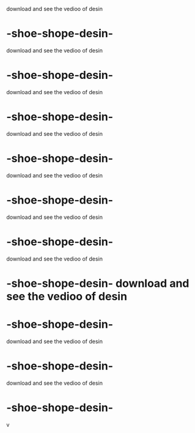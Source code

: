  download and see the vedioo of  desin 
# -shoe-shope-desin-
 download and see the vedioo of  desin 
# -shoe-shope-desin-
 download and see the vedioo of  desin 
# -shoe-shope-desin-
 download and see the vedioo of  desin 
# -shoe-shope-desin-
 download and see the vedioo of  desin 
# -shoe-shope-desin-
 download and see the vedioo of  desin 
# -shoe-shope-desin-
 download and see the vedioo of  desin 
# -shoe-shope-desin- download and see the vedioo of  desin 
# -shoe-shope-desin-
 download and see the vedioo of  desin 
# -shoe-shope-desin-
 download and see the vedioo of  desin 
# -shoe-shope-desin-
v
